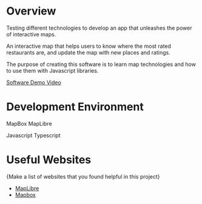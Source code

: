 # Overview

Testing different technologies to develop an app that unleashes the power of interactive maps.

An interactive map that helps users to know where the most rated restaurants are, and update the map with new places and ratings.

The purpose of creating this software is to learn map technologies and how to use them with Javascript libraries.

[Software Demo Video](https://youtu.be/YzrzduJ1Qno)

# Development Environment

MapBox MapLibre

Javascript Typescript

# Useful Websites

{Make a list of websites that you found helpful in this project}
* [MapLibre](https://maplibre.org/)
* [Mapbox](https://www.mapbox.com/)